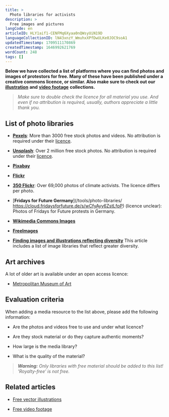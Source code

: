 ```yaml
---
title: >
  Photo libraries for activists
description: >
  Free images and pictures
langCode: en
articleID: HLY1aif1-CENFMq6Xyaa0nQWsyUiN19D
languageCollectionID: lN43xnzY_WmuhxXPfDwULKe0JOC9soA1
updatedTimestamp: 1709511170869
createdTimestamp: 1646992621769
wordCount: 248
tags: []
---
```


**Below we have collected a list of platforms where you can find photos and images of protestors for free. Many of these have been published under a creative commons licence, or similar. Also make sure to check out our** [**illustration**](/tools/vector-libraries) **and** [**video footage**](/tools/video-libraries) **collections.**

> _Make sure to double check the licence for all material you use. And even if no attribution is required, usually, authors appreciate a little thank you._

## List of photo libraries

-   [**Pexels**](https://www.pexels.com): More than 3000 free stock photos and videos. No attribution is required under their [licence](/tools/photo-libraries/).
    
-   [**Unsplash**](https://unsplash.com): Over 2 million free stock photos. No attribution is required under their [licence](https://unsplash.com/license).
    
-   [**Pixabay**](https://pixabay.com)
    
-   [**Flickr**](https://www.flickr.com/creativecommons/)
    
-   [**350 Flickr**](https://www.flickr.com/photos/350org/albums): Over 69,000 photos of climate activists. The licence differs per photo.
    
-   [**Fridays for Future Germany**](/tools/photo-libraries/ https://cloud.fridaysforfuture.de/s/wCfyAyy6ZstLfpP) (licence unclear): Photos of Fridays for Future protests in Germany.
    
-   [**Wikimedia Commons Images**](https://commons.wikimedia.org/wiki/Category:Images)
    
-   [**FreeImages**](https://www.freeimages.com/)
    
-   [**Finding images and illustrations reflecting diversity**](https://commonslibrary.org/where-do-i-find-images-reflecting-diversity/?utm_source=activisthandbook.org) This article includes a list of image libraries that reflect greater diversity.
    

## Art archives

A lot of older art is available under an open access licence:

-   [Metropolitan Museum of Art](https://www.metmuseum.org/art/collection/search?searchField=All&sortBy=Relevance&pageSize=0&showOnly=openAccess)
    

<action-smart-small></action-smart-small>

## **Evaluation criteria**

When adding a media resource to the list above, please add the following information:

-   Are the photos and videos free to use and under what licence?
    
-   Are they stock material or do they capture authentic moments?
    
-   How large is the media library?
    
-   What is the quality of the material?
    

> **_Warning:_** _Only libraries with free material should be added to this list! 'Royalty-free’ is not free._

## **Related articles**

-   [Free vector illustrations](/tools/vector-libraries)
    
-   [Free video footage](/tools/video-libraries)